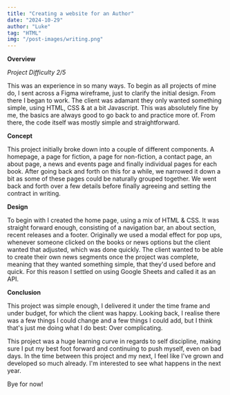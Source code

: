 ```yaml
---
title: "Creating a website for an Author"
date: "2024-10-29"
author: "Luke"
tag: "HTML"
img: "/post-images/writing.png"
---
```


**Overview**

*Project Difficulty 2/5*

This was an experience in so many ways. To begin as all projects of mine do, I sent across a Figma wireframe, just to clarify the initial design. From there I began to work. 
The client was adamant they only wanted something simple, using HTML, CSS & at a bit Javascript. This was absolutely fine by me, the basics are always good to go back to and practice more of. 
From there, the code itself was mostly simple and straightforward.

**Concept**

This project initially broke down into a couple of different components. A homepage, a page for fiction, a page for non-fiction, a contact page, an about page, a news and events page and finally individual pages for each book.
After going back and forth on this for a while, we narrowed it down a bit as some of these pages could be naturally grouped together. We went back and forth over a few details before finally agreeing and setting the contract in writing.

**Design**

To begin with I created the home page, using a mix of HTML & CSS. It was straight forward enough, consisting of a navigation bar, an about section, recent releases and a footer. Originally we used a modal effect for pop ups, whenever someone clicked on the books or news options but the client wanted that adjusted, which was done quickly. 
The client wanted to be able to create their own news segments once the project was complete, meaning that they wanted something simple, that they&apos;d used before and quick. For this reason I settled on using Google Sheets and called it as an API. 

**Conclusion**

This project was simple enough, I delivered it under the time frame and under budget, for which the client was happy. Looking back, I realise there was a few things I could change and a few things I could add, but I think that&apos;s just me doing what I do best: Over complicating.

This project was a huge learning curve in regards to self discipline, making sure I put my best foot forward and continuing to push myself, even on bad days. In the time between this project and my next, I feel like I&apos;ve grown and developed so much already. I&apos;m interested to see what happens in the next year.

Bye for now!

